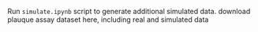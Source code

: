 Run `simulate.ipynb` script to generate additional simulated data.
download plauque assay dataset here, including real and simulated data
